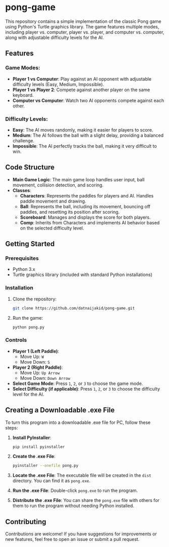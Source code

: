 # pong-game

This repository contains a simple implementation of the classic Pong game using Python's Turtle graphics library. The game features multiple modes, including player vs. computer, player vs. player, and computer vs. computer, along with adjustable difficulty levels for the AI.

## Features

### Game Modes:
- **Player 1 vs Computer**: Play against an AI opponent with adjustable difficulty levels (Easy, Medium, Impossible).
- **Player 1 vs Player 2**: Compete against another player on the same keyboard.
- **Computer vs Computer**: Watch two AI opponents compete against each other.

### Difficulty Levels:
- **Easy**: The AI moves randomly, making it easier for players to score.
- **Medium**: The AI follows the ball with a slight delay, providing a balanced challenge.
- **Impossible**: The AI perfectly tracks the ball, making it very difficult to win.

## Code Structure
- **Main Game Logic**: The main game loop handles user input, ball movement, collision detection, and scoring.
- **Classes**:
  - **Characters**: Represents the paddles for players and AI. Handles paddle movement and drawing.
  - **Ball**: Represents the ball, including its movement, bouncing off paddles, and resetting its position after scoring.
  - **Scoreboard**: Manages and displays the score for both players.
  - **Comp**: Inherits from Characters and implements AI behavior based on the selected difficulty level.

## Getting Started

### Prerequisites
- Python 3.x
- Turtle graphics library (included with standard Python installations)

### Installation
1. Clone the repository:
   ```bash
   git clone https://github.com/datnaijakid/pong-game.git
   ```

2. Run the game:
   ```bash
   python pong.py
   ```

### Controls
- **Player 1 (Left Paddle)**:
  - Move Up: `W`
  - Move Down: `S`
- **Player 2 (Right Paddle)**:
  - Move Up: `Up Arrow`
  - Move Down: `Down Arrow`
- **Select Game Mode**: Press `1`, `2`, or `3` to choose the game mode.
- **Select Difficulty (if applicable)**: Press `1`, `2`, or `3` to choose the difficulty level for the AI.

## Creating a Downloadable .exe File

To turn this program into a downloadable .exe file for PC, follow these steps:

1. **Install PyInstaller**:
   ```bash
   pip install pyinstaller
   ```

2. **Create the .exe File**:
   ```bash
   pyinstaller --onefile pong.py
   ```

3. **Locate the .exe File**:
   The executable file will be created in the `dist` directory. You can find it as `pong.exe`.

4. **Run the .exe File**:
   Double-click `pong.exe` to run the program.

5. **Distribute the .exe File**:
   You can share the `pong.exe` file with others for them to run the program without needing Python installed.

## Contributing
Contributions are welcome! If you have suggestions for improvements or new features, feel free to open an issue or submit a pull request.
